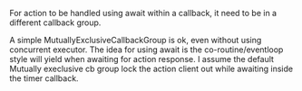 

For action to be handled using await within a callback, it need to be in a different callback group.

A simple MutuallyExclusiveCallbackGroup is ok, even without using concurrent executor. The idea for using await is the co-routine/eventloop style will yield when awaiting for action response. I assume the default Mutually execlusive cb group lock the action client out while awaiting inside the timer callback.